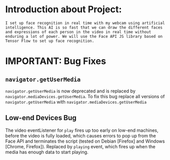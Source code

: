 # Introduction about Project:

 `I set up face recognition in real time with my webcam using artificial intelligence. This AI is so fast that we can draw the different faces and expressions of each person in the video in real time without enduring a lot of power. We will use the Face API JS library based on Tensor Flow to set up face recognition.`

# IMPORTANT: Bug Fixes

## `navigator.getUserMedia`

`navigator.getUserMedia` is now deprecated and is replaced by `navigator.mediaDevices.getUserMedia`. To fix this bug replace all versions of `navigator.getUserMedia` with `navigator.mediaDevices.getUserMedia`

## Low-end Devices Bug

The video eventListener for `play` fires up too early on low-end machines, before the video is fully loaded, which causes errors to pop up from the Face API and terminates the script (tested on Debian [Firefox] and Windows [Chrome, Firefox]). Replaced by `playing` event, which fires up when the media has enough data to start playing.
